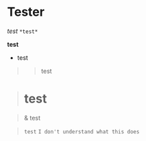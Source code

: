 # Tester


*test* ```*test*```


**test**


* test


> > test 


> # test


> & test


> `test`
`I don't understand what this does`
